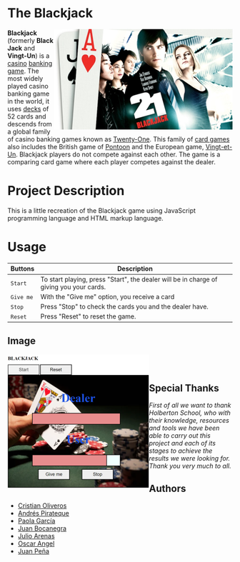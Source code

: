 #  The Blackjack

<img align="left" src="https://github.com/Cr1st14n0l101/images/blob/master/blackjack-movie.png" style="float:right"></img>

**Blackjack** (formerly **Black Jack** and **Vingt-Un**) is a [casino](https://en.wikipedia.org/wiki/Casino_game "Casino game")  [banking game](https://en.wikipedia.org/wiki/Banking_game "Banking game"). The most widely played casino banking game in the world, it uses [decks](https://en.wikipedia.org/wiki/Playing_card "Playing card") of 52 cards and descends from a global family of casino banking games known as [Twenty-One](https://en.wikipedia.org/wiki/Twenty-One_(card_game) "Twenty-One (card game)"). This family of [card games](https://en.wikipedia.org/wiki/Card_game "Card game") also includes the British game of [Pontoon](https://en.wikipedia.org/wiki/Pontoon_(card_game) "Pontoon (card game)") and the European game, [Vingt-et-Un](https://en.wikipedia.org/wiki/Vingt-et-Un "Vingt-et-Un"). Blackjack players do not compete against each other. The game is a comparing card game where each player competes against the dealer.


# Project Description

This is a little recreation of the Blackjack game using JavaScript programming language and HTML markup language.

# Usage
|Buttons |Description|
|-------------------|--------------------|
|`Start`|To start playing, press "Start", the dealer will be in charge of giving you your cards.|
|`Give me`|With the "Give me" option, you receive a card|
|`Stop`|Press "Stop" to check the cards you and the dealer have.|
|`Reset`|Press "Reset" to reset the game.|

## Image

<img align="left" src="https://github.com/Cr1st14n0l101/images/blob/master/blackjack.png"></img>
<br/><br/>

## Special Thanks

*First of all we want to thank Holberton School, who with their knowledge, resources and tools we have been able to carry out this project and each of its stages  to achieve the results we were looking for.
Thank you very much to all.*

## Authors
- [Cristian Oliveros](https://github.com/Cr1st14n0l101)
- [Andrés Pirateque](https://github.com/4ndr3sxy)
- [Paola García](https://github.com/PaolaAndreaGA)
- [Juan Bocanegra](https://github.com/jbocane6)
- [Julio Arenas](https://github.com/jihuder)
- [Oscar Angel](https://github.com/oangel26)
- [Juan Peña](https://github.com/JuanDavidPena)
